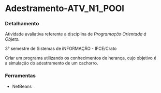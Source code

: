 # Adestramento-ATV_N1_POOI

### Detalhamento
Atividade avaliativa referente a disciplina de _Programação Orientada á Objeto_.

3° semestre de Sistemas de iNFORMAÇÃO - IFCE/Crato

Criar um programa utilizando os conhecimentos de herança, cujo objetivo é a simulação do adestramento de um cachorro.

### Ferramentas
- NetBeans

